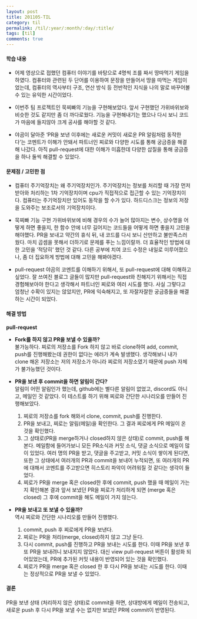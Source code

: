 ```yaml
---
layout: post
title: 201105-TIL
category: til
permalink: /til/:year/:month/:day/:title/
tags: [til]
comments: true
---
```


#### 학습 내용
- 어제 영상으로 접했던 컴퓨터 이야기를 바탕으로 4명씩 조를 짜서 땅따먹기 게임을 하였다. 컴퓨터와 관련된 두 단어를 이용하여 문장을 만들어서 땅을 따먹는 게임이었는데, 컴퓨터의 역사부터 구조, 연산 방식 등 전반적인 지식을 나의 말로 바꾸어볼 수 있는 유익한 시간이었다.

- 이번주 팀 프로젝트인 묵찌빠의 기능을 구현해보았다. 앞서 구현했던 가위바위보와 비슷한 것도 같지만 좀 더 까다로웠다. 기능을 구현해내기는 했으나 다시 보니 코드가 마음에 들지않아 크게 공사를 해야할 것 같다.

- 야곰이 달아준 ‘PR을 보낸 이후에는 새로운 커밋이 새로운 PR 알림처럼 동작한다’는 코멘트가 이해가 안돼서 파트너인 찌로와 다양한 시도를 통해 궁금증을 해결해 나갔다. 아직 pull-request에 대한 이해가 미흡한데 다양한 삽질을 통해 궁금증을 하나 둘씩 해결할 수 있었다.

#### 문제점 / 고민한 점
- 컴퓨터
주기억장치는 왜 주기억장치인가. 주기억장치는 정보를 처리할 때 가장 먼저 받아와 처리하는 1차 기억장치이며 cpu가 직접적으로 접근할 수 있는 기억장치이다. 컴퓨터는 주기억장치만 있어도 동작을 할 수가 있다. 하드디스크는 정보의 저장을 도와주는 보조로서의 기억장치이다.

- 묵찌빠 기능 구현
가위바위보에 비해 경우의 수가 늘어 많아지는 변수, 상수명을 어떻게 하면 좋을지, 한 함수 안에 너무 길어지는 코드들을 어떻게 하면 좋을지 고민을 해야했다. PR을 보내고 약간의 휴식 뒤, 내 코드를 다시 보니 산만하고 불만족스러웠다. 마치 곱셈을 못해서 더하기로 문제를 푸는 느낌이랄까. 더 효율적인 방법에 대한 고민을 ‘적당히’ 했던 것 같다. 다른 공부에 치여 코드 수정은 내일로 미루어졌으나, 좀 더 집요하게 방법에 대해 고민을 해봐야겠다.

- pull-request
야곰의 코멘트를 이해하기 위해서, 또 pull-request에 대해 이해하고 싶었다. 잘 쓰여진 블로그 글들이 많지만 pull-request와 친해지기 위해서는 직접 경험해보아야 한다고 생각해서 파트너인 찌로와 여러 시도를 했다. 사실 그렇다고 엄청난 수확이 있지는 않았지만, PR에 익숙해지고, 또 자잘자잘한 궁금증들을 해결하는 시간이 되었다.


#### 해결 방법
**pull-request**
- **Fork를 하지 않고 PR을 보낼 수 있을까?**   
 불가능하다. 찌로의 저장소를 Fork 하지 않고 바로 clone하여 add, commit, push를 진행해봤는데 권한이 없다는 에러가 계속 발생했다. 생각해보니 내가 clone 해온 저장소는 저의 저장소가 아니라 찌로의 저장소였기 때문에 push 자체가 불가능했던 것이다.  
- **PR을 보낸 후 commit을 하면 알림이 간다?**   
 알림이 어떤 알림인가 했는데, github에는 별다른 알림이 없었고, discord도 아니고, 메일인 것 같았다. 이 테스트를 하기 위해 찌로와 간단한 시나리오를 만들어 진행해보았다.   

  1. 찌로의 저장소를 fork 해와서 clone, commit, push를 진행한다.
  2. PR을 보내고, 찌로는 알림(메일)을 확인한다. 그 결과 찌로에게 PR 메일이 온 것을 확인했다.
  3. 그 상태로(PR을 merge하거나 closed하지 않은 상태)로 commit, push를 해본다.
 메일함에 들어가보니 모든 PR소식과 커밋 소식, 댓글 소식으로 메일이 많이 있었다. 여러 명의 PR을 받고, 댓글을 주고받고, 커밋 소식이 쌓이게 된다면, 또한 그 상태에서 여러개의 PR과 commit을 보내어 누적되면, 또 여러개의 PR에 대해서 코멘트를 주고받으면 히스토리 파악이 어려워질 것 같다는 생각이 들었다. 
  4. 찌로가 PR을 merge 혹은 closed한 후에 commit, push 했을 때 메일이 가는지 확인해본 결과 앞서 보냈던 PR을 찌로가 처리하게 되면 (merge 혹은 closed) 그 후에 commit을 해도 메일이 가지 않는다.


- **PR을 보내고 또 보낼 수 있을까?**   
 역시 찌로와 간단한 시나리오를 만들어 진행했다.   

  1. commit, push 후 찌로에게 PR을 보낸다.
  2. 찌로는 PR을 처리(merge, closed)하지 않고 그냥 둔다.
  3. 다시 commit, push를 진행하고 PR을 보내는 시도를 한다. 이때 PR을 보낸 후 또 PR을 보내려니 보내지지 않았다. 대신 view pull-request 버튼이 활성화 되어있었는데, PR에 추가된 커밋 내용이 반영되어 있는 것을 확인했다.
  4. 찌로가 PR을 merge 혹은 closed 한 후 다시 PR을 보내는 시도를 한다. 이때는 정상적으로 PR을 보낼 수 있었다.

#### 결론
PR을 보낸 상태 (처리하지 않은 상태)로 commit을 하면, 상대방에게 메일이 전송되고, 새로운 push 후 다시 PR을 보낼 수는 없지만 보냈던 PR에 commit이 반영된다.
